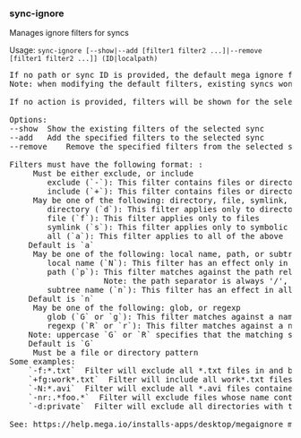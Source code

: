 ### sync-ignore
Manages ignore filters for syncs

Usage: `sync-ignore [--show|--add [filter1 filter2 ...]|--remove [filter1 filter2 ...]] (ID|localpath)`
<pre>
If no path or sync ID is provided, the default mega ignore filters will be selected.
Note: when modifying the default filters, existing syncs won't be affected. Only newly created ones.

If no action is provided, filters will be shown for the selected sync.

Options:
--show	Show the existing filters of the selected sync
--add	Add the specified filters to the selected sync
--remove	Remove the specified filters from the selected sync

Filters must have the following format: <CLASS><TARGET><TYPE><STRATEGY>:<PATTERN>
	<CLASS> Must be either exclude, or include
		exclude (`-`): This filter contains files or directories that *should not* be synchronized
		include (`+`): This filter contains files or directories that *should* be synchronized
	<TARGET> May be one of the following: directory, file, symlink, or all
		directory (`d`): This filter applies only to directories
		file (`f`): This filter applies only to files
		symlink (`s`): This filter applies only to symbolic links
		all (`a`): This filter applies to all of the above
	Default is `a`
	<TYPE> May be one of the following: local name, path, or subtree name
		local name (`N`): This filter has an effect only in the root directory of the sync
		path (`p`): This filter matches against the path relative to the rooth directory of the sync
		            Note: the path separator is always '/', even on Windows
		subtree name (`n`): This filter has an effect in all directories below the root directory of the sync, itself included
	Default is `n`
	<STRATEGY> May be one of the following: glob, or regexp
		glob (`G` or `g`): This filter matches against a name or path using a wildcard pattern
		regexp (`R` or `r`): This filter matches against a name or path using a pattern expressed as a POSIX-Extended Regular Expression
	Note: uppercase `G` or `R` specifies that the matching should be case-sensitive
	Default is `G`
	<PATTERN> Must be a file or directory pattern
Some examples:
	`-f:*.txt`  Filter will exclude all *.txt files in and beneath the sync directory
	`+fg:work*.txt`  Filter will include all work*.txt files excluded by the filter above
	`-N:*.avi`  Filter will exclude all *.avi files contained directly in the sync directory
	`-nr:.*foo.*`  Filter will exclude files whose name contains 'foo'
	`-d:private`  Filter will exclude all directories with the name 'private'

See: https://help.mega.io/installs-apps/desktop/megaignore more info.
</pre>
